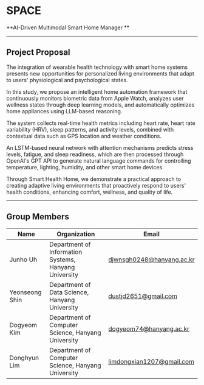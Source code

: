 # SPACE
**AI-Driven Multimodal Smart Home Manager **

---

## Project Proposal

The integration of wearable health technology with smart home systems presents new opportunities for personalized living environments that adapt to users' physiological and psychological states.

In this study, we propose an intelligent home automation framework that continuously monitors biometric data from Apple Watch, analyzes user wellness states through deep learning models, and automatically optimizes home appliances using LLM-based reasoning.

The system collects real-time health metrics including heart rate, heart rate variability (HRV), sleep patterns, and activity levels, combined with contextual data such as GPS location and weather conditions.

An LSTM-based neural network with attention mechanisms predicts stress levels, fatigue, and sleep readiness, which are then processed through OpenAI's GPT API to generate natural language commands for controlling temperature, lighting, humidity, and other smart home devices.

Through Smart Health Home, we demonstrate a practical approach to creating adaptive living environments that proactively respond to users' health conditions, enhancing comfort, wellness, and quality of life.

---

## Group Members

| Name | Organization | Email |
|------|-------------|--------|
| Junho Uh | Department of Information Systems, Hanyang University | djwnsgh0248@hanyang.ac.kr |
| Yeonseong Shin | Department of Data Science, Hanyang University | dustjd2651@gmail.com |
| Dogyeom Kim | Department of Computer Science, Hanyang University | dogyeom74@hanyang.ac.kr |
| Donghyun Lim | Department of Computer Science, Hanyang University | limdongxian1207@gmail.com |
